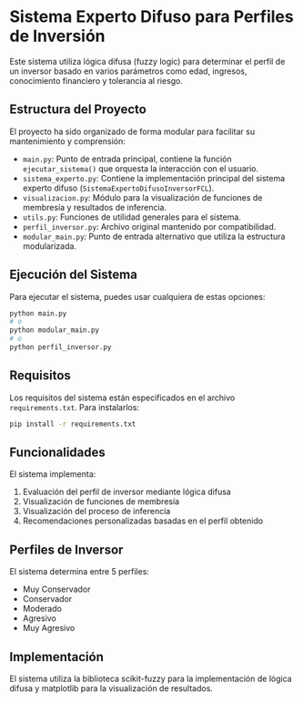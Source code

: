 # Sistema Experto Difuso para Perfiles de Inversión

Este sistema utiliza lógica difusa (fuzzy logic) para determinar el perfil de un inversor basado en varios parámetros como edad, ingresos, conocimiento financiero y tolerancia al riesgo.

## Estructura del Proyecto

El proyecto ha sido organizado de forma modular para facilitar su mantenimiento y comprensión:

- `main.py`: Punto de entrada principal, contiene la función `ejecutar_sistema()` que orquesta la interacción con el usuario.
- `sistema_experto.py`: Contiene la implementación principal del sistema experto difuso (`SistemaExpertoDifusoInversorFCL`).
- `visualizacion.py`: Módulo para la visualización de funciones de membresía y resultados de inferencia.
- `utils.py`: Funciones de utilidad generales para el sistema.
- `perfil_inversor.py`: Archivo original mantenido por compatibilidad.
- `modular_main.py`: Punto de entrada alternativo que utiliza la estructura modularizada.

## Ejecución del Sistema

Para ejecutar el sistema, puedes usar cualquiera de estas opciones:

```bash
python main.py
# o
python modular_main.py
# o
python perfil_inversor.py
```

## Requisitos

Los requisitos del sistema están especificados en el archivo `requirements.txt`. Para instalarlos:

```bash
pip install -r requirements.txt
```

## Funcionalidades

El sistema implementa:

1. Evaluación del perfil de inversor mediante lógica difusa
2. Visualización de funciones de membresía
3. Visualización del proceso de inferencia
4. Recomendaciones personalizadas basadas en el perfil obtenido

## Perfiles de Inversor

El sistema determina entre 5 perfiles:

- Muy Conservador
- Conservador
- Moderado
- Agresivo
- Muy Agresivo

## Implementación

El sistema utiliza la biblioteca scikit-fuzzy para la implementación de lógica difusa y matplotlib para la visualización de resultados.
